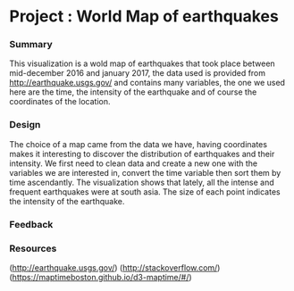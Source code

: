                                                  
# Project : World Map of earthquakes 

### Summary 

This visualization is a wold map of earthquakes that took place between mid-december 2016 and january 2017, the data used is provided from http://earthquake.usgs.gov/ and contains many variables, the one we used here are the time, the intensity of the earthquake and of course the coordinates of the location. 

### Design

The choice of a map came from the data we have, having coordinates makes it interesting to discover the distribution of earthquakes and their intensity.
We first need to clean data and create a new one with the variables we are interested in, convert the time variable then sort them by time ascendantly. 
The visualization shows that lately, all the intense and frequent earthquakes were at south asia. The size of each point indicates the intensity of the earthquake.

### Feedback 


### Resources
(http://earthquake.usgs.gov/)
(http://stackoverflow.com/)
(https://maptimeboston.github.io/d3-maptime/#/)
